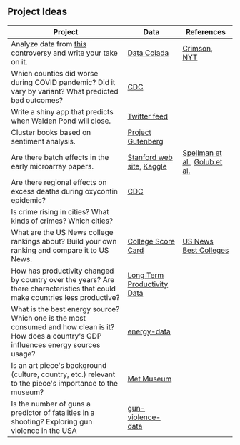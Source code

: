 ## Project Ideas

| Project                                                                                                                                       | Data                                                                                                                                                                                      | References                                                                                                                                                                       |
|---------------------|--------------------------|-------------------------|
| Analyze data from [this](https://www.thecrimson.com/article/2023/6/23/alleged-data-fraud-gino/) controversy and write your take on it.        | [Data Colada](https://datacolada.org/98)                                                                                                                                                  | [Crimson](https://www.thecrimson.com/article/2023/6/23/alleged-data-fraud-gino/), [NYT](https://www.nytimes.com/2023/09/30/business/the-harvard-professor-and-the-bloggers.html) |
| Which counties did worse during COVID pandemic? Did it vary by variant? What predicted bad outcomes?                                          | [CDC](https://data.cdc.gov/NCHS/Provisional-COVID-19-Deaths-by-County-and-Race-and/k8wy-p9cg)                                                                                             |                                                                                                                                                                                  |
| Write a shiny app that predicts when Walden Pond will close.                                                                                  | [Twitter feed](https://twitter.com/Waldenpanos)                                                                                                                                           |                                                                                                                                                                                  |
| Cluster books based on sentiment analysis.                                                                                                    | [Project Gutenberg](https://www.gutenberg.org/)                                                                                                                                           |                                                                                                                                                                                  |
| Are there batch effects in the early microarray papers.                                                                                       | [Stanford web site](https://web.archive.org/web/20090622110027/http://genome-www.stanford.edu/cellcycle/data/rawdata), [Kaggle](https://www.kaggle.com/datasets/crawford/gene-expression) | [Spellman et al.](https://pubmed.ncbi.nlm.nih.gov/9843569), [Golub et al.](https://pubmed.ncbi.nlm.nih.gov/10521349/)                                                            |
| Are there regional effects on excess deaths during oxycontin epidemic?                                                                        | [CDC](https://www.cdc.gov/nchs/nvss/deaths.htm)                                                                                                                                           |                                                                                                                                                                                  |
| Is crime rising in cities? What kinds of crimes? Which cities?                                                                                |                                                                                                                                                                                           |                                                                                                                                                                                  |
| What are the US News college rankings about? Build your own ranking and compare it to US News.                                                | [College Score Card](https://collegescorecard.ed.gov/data/)                                                                                                                               | [US News Best Colleges](https://www.usnews.com/best-colleges)                                                                                                                    |
| How has productivity changed by country over the years? Are there characteristics that could make countries less productive?                  | [Long Term Productivity Data](http://longtermproductivity.com/download.html)                                                                                                              |                                                                                                                                                                                  |
| What is the best energy source? Which one is the most consumed and how clean is it? How does a country's GDP influences energy sources usage? | [energy-data](https://github.com/owid/energy-data)                                                                                                                                        |                                                                                                                                                                                  |
| Is an art piece's background (culture, country, etc.) relevant to the piece's importance to the museum?                                       | [Met Museum](https://metmuseum.github.io/)                                                                                                                                                |                                                                                                                                                                                  |
| Is the number of guns a predictor of fatalities in a shooting? Exploring gun violence in the USA                                              | [gun-violence-data](https://github.com/jamesqo/gun-violence-data)                                                                                                                         |                                                                                                                                                                                  |
